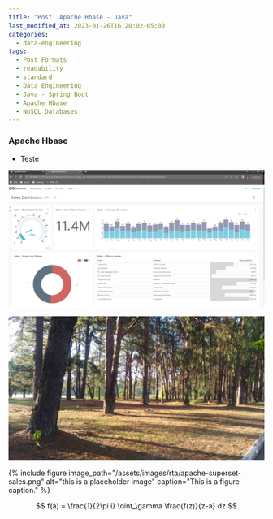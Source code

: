 ```yaml
---
title: "Post: Apache Hbase - Java"
last_modified_at: 2023-01-26T16:20:02-05:00
categories:
  - data-engineering
tags:
  - Post Formats
  - readability
  - standard
  - Data Engineering
  - Java - Spring Boot
  - Apache Hbase
  - NoSQL Databases
---
```



### Apache Hbase


- Teste

![Apache Superset](../assets/images/rta/apache-superset-sales.png)

![Trees](../assets/images/cta_trees.jpg)


{% include figure image_path="/assets/images/rta/apache-superset-sales.png" alt="this is a placeholder image" caption="This is a figure caption." %}


$$ f(a) = \frac{1}{2\pi i} \oint_\gamma \frac{f(z)}{z-a} dz $$



